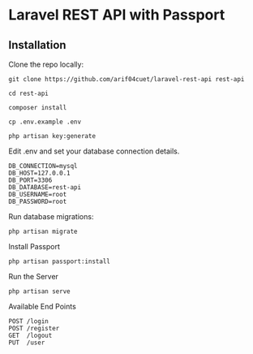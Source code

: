 
# Laravel REST API with Passport

## Installation
Clone the repo locally:
```
git clone https://github.com/arif04cuet/laravel-rest-api rest-api

cd rest-api

composer install

cp .env.example .env

php artisan key:generate
```
Edit .env and set your database connection details.
```
DB_CONNECTION=mysql
DB_HOST=127.0.0.1
DB_PORT=3306
DB_DATABASE=rest-api
DB_USERNAME=root
DB_PASSWORD=root
```
Run database migrations:
```
php artisan migrate
```

Install Passport
```
php artisan passport:install
```

Run the Server
```
php artisan serve
```

Available End Points

```
POST /login
POST /register
GET  /logout
PUT  /user

```

